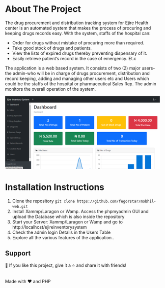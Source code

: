 
# About The Project
The drug procurement and distribution tracking system for Ejire Health center is an automated system that makes the process of procuring and keeping drugs records easy. With the system, staffs of the hospital can:

- Order for drugs without mistake of procuring more than required.
- Take good stock of drugs and patients.
- View the lists of expired drugs thereby preventing dispensary of it.
- Easily retrieve patient’s record in the case of emergency. Et.c

The application is a web based system. It consists of two (2) major users- the admin-who will be in charge of drugs procurement, distribution and record keeping, adding and managing other users etc and Users which could be the staffs of the hospital or pharmaceutical Sales Rep. The admin monitors the overall operation of the system.


<img src="https://github.com/fegorstar/ejireinventorysystem/blob/master/assets/img/dashboard.PNG">


# Installation Instructions
1. Clone the repository `git clone https://github.com/fegorstar/mobhil-web.git`
2. Install Xammp/Laragon or Wamp. Access the phpmyadmin GUI and upload the Database which is also inside the repository
3. Start your Server: Xammp/Laragon or Wamp and go to http://localhost/ejireinventorysystem   
4. Check the admin login Details in the Users Table
5. Explore all the various features of the application..


## Support
💙 If you like this project, give it a ⭐ and share it with friends!

##
Made with ❤️ and PHP
